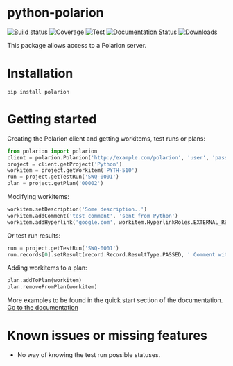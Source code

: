 # python-polarion
[![Build status](https://dev.azure.com/jraemaekers/Python%20Polarion/_apis/build/status/Polarion-Python%20package-CI)](https://dev.azure.com/jraemaekers/Python%20Polarion/_build/latest?definitionId=5)
![Coverage](https://img.shields.io/azure-devops/coverage/jraemaekers/Python%20Polarion/5)
![Test](https://img.shields.io/azure-devops/tests/jraemaekers/Python%20Polarion/5)
[![Documentation Status](https://readthedocs.org/projects/python-polarion/badge/?version=latest)](https://python-polarion.readthedocs.io/en/latest/?badge=latest)
[![Downloads](https://pepy.tech/badge/polarion)](https://pepy.tech/project/polarion)



This package allows access to a Polarion server.

# Installation

```
pip install polarion
```

# Getting started

Creating the Polarion client and getting workitems, test runs or plans:

```python
from polarion import polarion
client = polarion.Polarion('http://example.com/polarion', 'user', 'password')
project = client.getProject('Python')
workitem = project.getWorkitem('PYTH-510')
run = project.getTestRun('SWQ-0001')
plan = project.getPlan('00002')
```

Modifying workitems:

```python
workitem.setDescription('Some description..')
workitem.addComment('test comment', 'sent from Python')
workitem.addHyperlink('google.com', workitem.HyperlinkRoles.EXTERNAL_REF)
```

Or test run results:
```python
run = project.getTestRun('SWQ-0001')
run.records[0].setResult(record.Record.ResultType.PASSED, ' Comment with test result')
```

Adding workitems to a plan:
```python
plan.addToPlan(workitem)
plan.removeFromPlan(workitem)
```


More examples to be found in the quick start section of the documentation.
[Go to the documentation](https://python-polarion.readthedocs.io/)

# Known issues or missing features
- No way of knowing the test run possible statuses.

